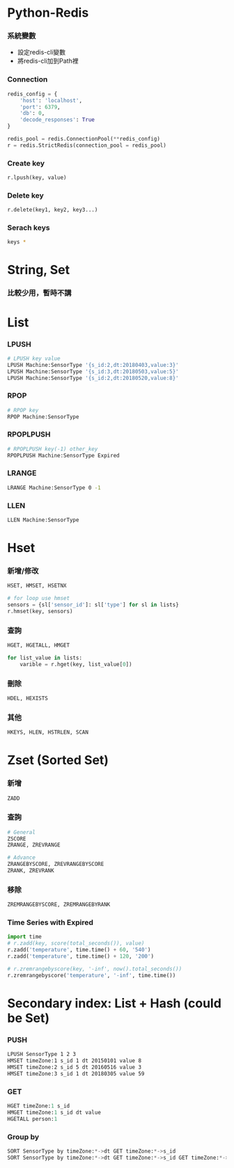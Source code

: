 # Python-Redis
### 系統變數
- 設定redis-cli變數
- 將redis-cli加到Path裡

### Connection
```py
redis_config = {
    'host': 'localhost',
    'port': 6379,
    'db': 0,
    'decode_responses': True
}

redis_pool = redis.ConnectionPool(**redis_config)
r = redis.StrictRedis(connection_pool = redis_pool)
```

### Create key
```py
r.lpush(key, value)
```

### Delete key
```py
r.delete(key1, key2, key3...)
```

### Serach keys
```sh
keys *
```

# String, Set
### 比較少用，暫時不講

# List
### LPUSH
```sh
# LPUSH key value
LPUSH Machine:SensorType '{s_id:2,dt:20180403,value:3}'
LPUSH Machine:SensorType '{s_id:3,dt:20180503,value:5}'
LPUSH Machine:SensorType '{s_id:2,dt:20180520,value:8}'
```

### RPOP
```sh
# RPOP key
RPOP Machine:SensorType
```

### RPOPLPUSH
```sh
# RPOPLPUSH key(-1) other_key
RPOPLPUSH Machine:SensorType Expired
```

### LRANGE
```sh
LRANGE Machine:SensorType 0 -1
```

### LLEN
```sh
LLEN Machine:SensorType
```

# Hset
### 新增/修改
```sh
HSET, HMSET, HSETNX
```
```py
# for loop use hmset
sensors = {sl['sensor_id']: sl['type'] for sl in lists}
r.hmset(key, sensors)
```

### 查詢
```sh
HGET, HGETALL, HMGET
```
```py
for list_value in lists:
    varible = r.hget(key, list_value[0])
```

### 刪除
```sh
HDEL, HEXISTS
```

### 其他
```sh
HKEYS, HLEN, HSTRLEN, SCAN
```

# Zset (Sorted Set)
### 新增
```sh
ZADD
```

### 查詢
```sh
# General
ZSCORE
ZRANGE, ZREVRANGE

# Advance
ZRANGEBYSCORE, ZREVRANGEBYSCORE
ZRANK, ZREVRANK
```

### 移除
```sh
ZREMRANGEBYSCORE, ZREMRANGEBYRANK
```

### Time Series with Expired
```py
import time
# r.zadd(key, score(total_seconds()), value)
r.zadd('temperature', time.time() + 60, '540')
r.zadd('temperature', time.time() + 120, '200')

# r.zremrangebyscore(key, '-inf', now().total_seconds())
r.zremrangebyscore('temperature', '-inf', time.time())
```

# Secondary index: List + Hash (could be Set)
### PUSH
```sh
LPUSH SensorType 1 2 3
HMSET timeZone:1 s_id 1 dt 20150101 value 8
HMSET timeZone:2 s_id 5 dt 20160516 value 3
HMSET timeZone:3 s_id 1 dt 20180305 value 59
```

### GET
```py
HGET timeZone:1 s_id
HMGET timeZone:1 s_id dt value
HGETALL person:1
```

### Group by
```py
SORT SensorType by timeZone:*->dt GET timeZone:*->s_id
SORT SensorType by timeZone:*->dt GET timeZone:*->s_id GET timeZone:*->dt GET timeZone:*->value
```